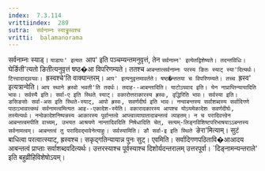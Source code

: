 ```yaml
---
index:  7.3.114
vrittiindex:  289
sutra:  सर्वनाम्नः स्याड्ढ्रस्वश्च
vritti:  balamanorama 
---
```


सर्वनाम्नः स्याड्। `याडापः' इत्यत `आप' इति पञ्चम्यन्तमनुवृत्तं, तेन `सर्वनाम्न' इत्येतद्विशेष्यते। तदन्तविधिः। `घेर्ङिती'त्यतो ङितीत्यनुवृत्तं षष्ठ�आ विपरिणम्यते। ततश्च `आबन्तात्सर्वनाम्नः परस्य ङितः स्याट् स्या'दित्यर्थः। टित्त्वादाद्यवयवः। `ह्रस्वश्चे'ति वाक्यान्तरम्। `आप' इत्यनुवृत्तमावर्तते। षष्ठ�न्ततया च विपरिणम्यते। तच्च `ह्रस्व' इत्यत्रान्वेति। `आप स्थाने ह्रस्वो भवती'ति तदर्थः। तदाह--आबन्तादिति। याटोऽपवाद इति। येन नाप्राप्तिन्यायादिति भावः। सर्वस्यै इति। सर्वा-ए इति स्थिते स्याट्। वकारोत्तराकारस्य ह्रस्वः, वृद्धिरिति भावः। सर्वस्या इति। ङसिङसोः सर्वा-अस इति स्थिते-स्याट्, आपो ह्रस्वः, सवर्णदीर्घ इति भावः। नन्वाबन्तस्य सर्वाशब्दस्य सर्वादिगणे पाठाऽभावात्कथं सर्वनामत्वमित्यत आह--एकादेश-स्येति। वकारादकारस्य आपश्च योऽयमेकादेशः सवर्णदीर्घः, तस्येत्यर्थः। नन्वेकादेशनिष्पन्नस्य आकारस्य पूर्वान्तत्वे आप्त्वाव्याघातादाबन्तत्वं व्याहतम्। न च परादिवत्त्वेन आबन्तत्वमपीति वाच्यम्, उभयत आश्रयणे नान्तादिवदिति निषेधादिति चेत्, सत्यम्-लिङ्गविशिष्टपरिभाषयाऽऽबन्तस्य सर्वनामत्वम्। आबन्तत्वं तु परादिवद्भावेनेत्याहुः। सर्वस्यामिति। ङौ सर्वा-इ इति स्थिते `ङेरा'मित्याम्। सुटं बाधित्वा परत्वात्स्याट्, ह्रस्वश्च। सकृद्गतिन्यायान्न पुनः सुट्। एवमिति। सर्वादिगणपठितावि�आआदय आबन्तत्वं प्राप्ताः सर्वाशब्दवदित्यर्थः। उत्तरस्याश्च पूर्वस्याश्च दिशोर्यदन्तरालम् उत्तरपूर्वा। `दिङ्नामन्यन्तराले' इति बहुव्रीहिविशेषोऽयम्। 

